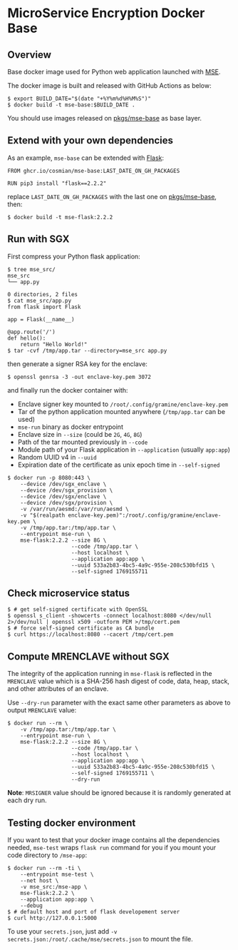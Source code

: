 # MicroService Encryption Docker Base

## Overview

Base docker image used for Python web application launched with [MSE](https://cosmian.com/microservice-encryption/).

The docker image is built and released with GitHub Actions as below:

```console
$ export BUILD_DATE="$(date "+%Y%m%d%H%M%S")"
$ docker build -t mse-base:$BUILD_DATE .
```

You should use images released on [pkgs/mse-base](https://github.com/Cosmian/mse-docker-base/pkgs/container/mse-base) as base layer.

## Extend with your own dependencies

As an example, `mse-base` can be extended with [Flask](https://flask.palletsprojects.com/en/2.2.x/):

```
FROM ghcr.io/cosmian/mse-base:LAST_DATE_ON_GH_PACKAGES

RUN pip3 install "flask==2.2.2"
```

replace `LAST_DATE_ON_GH_PACKAGES` with the last one on [pkgs/mse-base](https://github.com/Cosmian/mse-docker-base/pkgs/container/mse-base), then:

```console
$ docker build -t mse-flask:2.2.2
```

## Run with SGX

First compress your Python flask application:

```console
$ tree mse_src/
mse_src
└── app.py

0 directories, 2 files
$ cat mse_src/app.py
from flask import Flask

app = Flask(__name__)

@app.route('/')
def hello():
    return "Hello World!"
$ tar -cvf /tmp/app.tar --directory=mse_src app.py
```

then generate a signer RSA key for the enclave:

```console
$ openssl genrsa -3 -out enclave-key.pem 3072
```

and finally run the docker container with:

- Enclave signer key mounted to `/root/.config/gramine/enclave-key.pem`
- Tar of the python application mounted anywhere (`/tmp/app.tar` can be used)
- `mse-run` binary as docker entrypoint
- Enclave size in `--size` (could be `2G`, `4G`, `8G`)
- Path of the tar mounted previously in `--code`
- Module path of your Flask application in `--application` (usually `app:app`)
- Random UUID v4 in `--uuid`
- Expiration date of the certificate as unix epoch time in `--self-signed`

```console
$ docker run -p 8080:443 \
    --device /dev/sgx_enclave \
    --device /dev/sgx_provision \
    --device /dev/sgx/enclave \
    --device /dev/sgx/provision \
    -v /var/run/aesmd:/var/run/aesmd \
    -v "$(realpath enclave-key.pem)":/root/.config/gramine/enclave-key.pem \
    -v /tmp/app.tar:/tmp/app.tar \
    --entrypoint mse-run \
    mse-flask:2.2.2 --size 8G \
                    --code /tmp/app.tar \
                    --host localhost \
                    --application app:app \
                    --uuid 533a2b83-4bc5-4a9c-955e-208c530bfd15 \
                    --self-signed 1769155711
```

## Check microservice status

```console
$ # get self-signed certificate with OpenSSL
$ openssl s_client -showcerts -connect localhost:8080 </dev/null 2>/dev/null | openssl x509 -outform PEM >/tmp/cert.pem
$ # force self-signed certificate as CA bundle
$ curl https://localhost:8080 --cacert /tmp/cert.pem
```

## Compute MRENCLAVE without SGX

The integrity of the application running in `mse-flask` is reflected in the `MRENCLAVE` value which is a SHA-256 hash digest of code, data, heap, stack, and other attributes of an enclave.

Use `--dry-run` parameter with the exact same other parameters as above to output `MRENCLAVE` value:

```console
$ docker run --rm \
    -v /tmp/app.tar:/tmp/app.tar \
    --entrypoint mse-run \
    mse-flask:2.2.2 --size 8G \
                    --code /tmp/app.tar \
                    --host localhost \
                    --application app:app \
                    --uuid 533a2b83-4bc5-4a9c-955e-208c530bfd15 \
                    --self-signed 1769155711 \
                    --dry-run
```

__Note__: `MRSIGNER` value should be ignored because it is randomly generated at each dry run.


## Testing docker environment

If you want to test that your docker image contains all the dependencies needed, `mse-test` wraps `flask run` command for you if you mount your code directory to `/mse-app`:

```console
$ docker run --rm -ti \
    --entrypoint mse-test \
    --net host \
    -v mse_src:/mse-app \
    mse-flask:2.2.2 \
    --application app:app \
    --debug
$ # default host and port of flask developement server
$ curl http://127.0.0.1:5000
```

To use your `secrets.json`, just add `-v secrets.json:/root/.cache/mse/secrets.json` to mount the file.